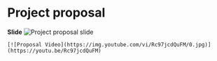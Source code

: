 # Project proposal

**Slide**
![Project proposal slide](personal-site/images/projects/projectProposal.png)

```
[![Proposal Video](https://img.youtube.com/vi/Rc97jcdQuFM/0.jpg)](https://youtu.be/Rc97jcdQuFM)
```
